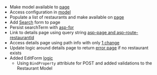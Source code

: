 * Make model available to [page](https://github.com/idaho-guy/OdeToFood/commit/9076c7ab30b873f6a5c2f3beebafceaad9a05d67)
* Access configuration in [model](https://github.com/idaho-guy/OdeToFood/commit/2086170a5d38472f74941ac9f06b43b2892b1bc2)
* Populate a list of restaurants and make available on [page](https://github.com/idaho-guy/OdeToFood/commit/e8e4992ad9173d025f96274302b525fba5dcb931)
* Add [Search](https://github.com/idaho-guy/OdeToFood/commit/a1472844ba78825e6a9d9b511ba8bdaa6c327f93) form to page
* Persist searchTerm with [asp-for](https://github.com/idaho-guy/OdeToFood/commit/f0e486158db02eed4bded3fbf589aa88fe325a7c)
* Link to details page using query string  [asp-page and asp-route-restaurantId](https://github.com/idaho-guy/OdeToFood/commit/72990af7c42da0939accd45b110b818c0b05ab03)
* Access details page using path info with only [1 change](https://github.com/idaho-guy/OdeToFood/commit/8d8b11466494245ca0f469fad891f69da6a43f2e)
* Update logic around details page to return [error page](https://github.com/idaho-guy/OdeToFood/commit/c8bb00d550944f3f61119192840859b45ced2d22) if no restaurant exists
* Added EditForm [logic](https://github.com/idaho-guy/OdeToFood/commit/33d6aec1de25cb9aad62c82b8e4ace1dfffe51c3)
  * Using `BindProperty` attribiute for POST and added validations to the Restaurant Model
